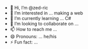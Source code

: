 - 👋 Hi, I’m @zed-ric
- 👀 I’m interested in ... making a web
- 🌱 I’m currently learning ... C#
- 💞️ I’m looking to collaborate on ...
- 📫 How to reach me ...
- 😄 Pronouns: ... he/his
- ⚡ Fun fact: ... 

<!---
zed-ric/zed-ric is a ✨ special ✨ repository because its `README.md` (this file) appears on your GitHub profile.
You can click the Preview link to take a look at your changes.
--->
